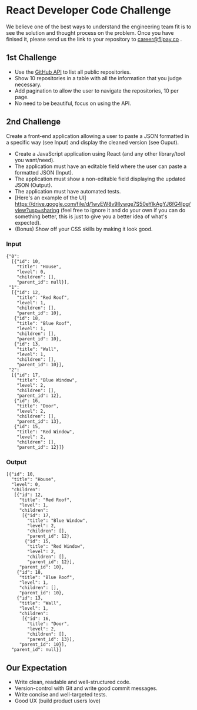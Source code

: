 

# React Developer Code Challenge

We believe one of the best ways to understand the engineering team fit is to see the solution and thought process on the problem. Once you have finised it, please send us the link to your repository to career@flipay.co . 

## 1st Challenge

- Use the [GitHub API](https://developer.github.com/v3/repos/#list-all-public-repositories) to list all public repositories.
- Show 10 repositories in a table with all the information that you judge necessary.
- Add pagination to allow the user to navigate the repositories, 10 per page.
- No need to be beautiful, focus on using the API.

## 2nd Challenge

Create a front-end application allowing a user to paste a JSON formatted in a specific way (see Input) and display the cleaned version (see Ouput).

- Create a JavaScript application using React (and any other library/tool you want/need).
- The application must have an editable field where the user can paste a formatted JSON (Input).
- The application must show a non-editable field displaying the updated JSON (Output).
- The application must have automated tests.
- [Here's an example of the UI]
https://drive.google.com/file/d/1wyEW8v9llywge7S50eYlkAgYJ6fG4Ipg/view?usp=sharing
(feel free to ignore it and do your own if you can do something better, this is just to give you a better idea of what's expected).
- (Bonus) Show off your CSS skills by making it look good.

### Input

```
{"0": 
  [{"id": 10,
    "title": "House",
    "level": 0,
    "children": [],
    "parent_id": null}],
 "1": 
  [{"id": 12,
    "title": "Red Roof",
    "level": 1,
    "children": [],
    "parent_id": 10},
   {"id": 18,
    "title": "Blue Roof",
    "level": 1,
    "children": [],
    "parent_id": 10},
   {"id": 13,
    "title": "Wall",
    "level": 1,
    "children": [],
    "parent_id": 10}],
 "2": 
  [{"id": 17,
    "title": "Blue Window",
    "level": 2,
    "children": [],
    "parent_id": 12},
   {"id": 16,
    "title": "Door",
    "level": 2,
    "children": [],
    "parent_id": 13},
   {"id": 15,
    "title": "Red Window",
    "level": 2,
    "children": [],
    "parent_id": 12}]}
```

### Output

```
[{"id": 10,
  "title": "House",
  "level": 0,
  "children": 
   [{"id": 12,
     "title": "Red Roof",
     "level": 1,
     "children": 
      [{"id": 17,
        "title": "Blue Window",
        "level": 2,
        "children": [],
        "parent_id": 12},
       {"id": 15,
        "title": "Red Window",
        "level": 2,
        "children": [],
        "parent_id": 12}],
     "parent_id": 10},
    {"id": 18,
     "title": "Blue Roof",
     "level": 1,
     "children": [],
     "parent_id": 10},
    {"id": 13,
     "title": "Wall",
     "level": 1,
     "children": 
      [{"id": 16,
        "title": "Door",
        "level": 2,
        "children": [],
        "parent_id": 13}],
     "parent_id": 10}],
  "parent_id": null}]
```


## Our Expectation

- Write clean, readable and well-structured code.
- Version-control with Git and write good commit messages.
- Write concise and well-targeted tests.
- Good UX (build product users love)

